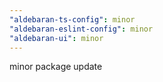 ```yaml
---
"aldebaran-ts-config": minor
"aldebaran-eslint-config": minor
"aldebaran-ui": minor
---
```


minor package update
